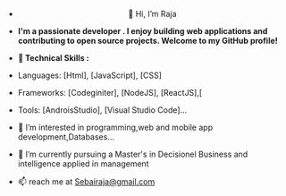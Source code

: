 - <center>👋 Hi, I’m Raja</center>
-  <B>I'm a passionate developer . I enjoy building web applications and contributing to open source projects. Welcome to my GitHub profile!</B>
- <B>💪 Technical Skills :</B>
- Languages: [Html], [JavaScript], [CSS]
- Frameworks: [Codeginiter], [NodeJS], [ReactJS],[
- Tools: [AndroisStudio], [Visual Studio Code]...

- 👀 I’m interested in programming,web and mobile app development,Databases...
- 🌱 I’m currently pursuing a Master's in Decisionel Business and intelligence applied in management
- 📫 reach me at Sebairaja@gmail.com

<!---
SebaiRaja1/SebaiRaja1 is a ✨ special ✨ repository because its `README.md` (this file) appears on your GitHub profile.
You can click the Preview link to take a look at your changes.
--->
